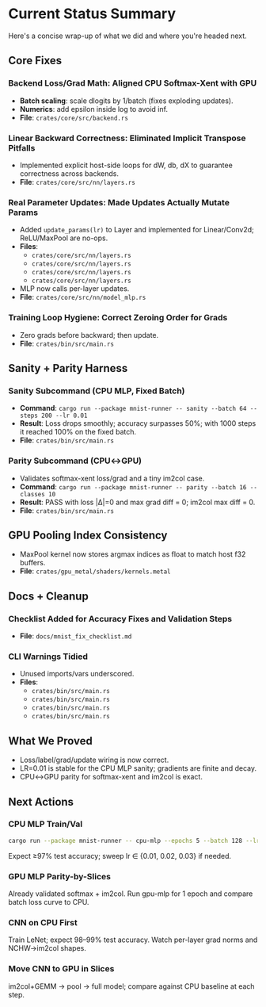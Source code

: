 # Current Status Summary

Here's a concise wrap-up of what we did and where you're headed next.

## Core Fixes

### Backend Loss/Grad Math: Aligned CPU Softmax-Xent with GPU

- **Batch scaling**: scale dlogits by 1/batch (fixes exploding updates).
- **Numerics**: add epsilon inside log to avoid inf.
- **File**: `crates/core/src/backend.rs`

### Linear Backward Correctness: Eliminated Implicit Transpose Pitfalls

- Implemented explicit host-side loops for dW, db, dX to guarantee correctness across backends.
- **File**: `crates/core/src/nn/layers.rs`

### Real Parameter Updates: Made Updates Actually Mutate Params

- Added `update_params(lr)` to Layer and implemented for Linear/Conv2d; ReLU/MaxPool are no-ops.
- **Files**: 
  - `crates/core/src/nn/layers.rs`
  - `crates/core/src/nn/layers.rs`
  - `crates/core/src/nn/layers.rs`
  - `crates/core/src/nn/layers.rs`
- MLP now calls per-layer updates.
- **File**: `crates/core/src/nn/model_mlp.rs`

### Training Loop Hygiene: Correct Zeroing Order for Grads

- Zero grads before backward; then update.
- **File**: `crates/bin/src/main.rs`

## Sanity + Parity Harness

### Sanity Subcommand (CPU MLP, Fixed Batch)

- **Command**: `cargo run --package mnist-runner -- sanity --batch 64 --steps 200 --lr 0.01`
- **Result**: Loss drops smoothly; accuracy surpasses 50%; with 1000 steps it reached 100% on the fixed batch.
- **File**: `crates/bin/src/main.rs`

### Parity Subcommand (CPU↔GPU)

- Validates softmax-xent loss/grad and a tiny im2col case.
- **Command**: `cargo run --package mnist-runner -- parity --batch 16 --classes 10`
- **Result**: PASS with loss |∆|=0 and max grad diff = 0; im2col max diff = 0.
- **File**: `crates/bin/src/main.rs`

## GPU Pooling Index Consistency

- MaxPool kernel now stores argmax indices as float to match host f32 buffers.
- **File**: `crates/gpu_metal/shaders/kernels.metal`

## Docs + Cleanup

### Checklist Added for Accuracy Fixes and Validation Steps

- **File**: `docs/mnist_fix_checklist.md`

### CLI Warnings Tidied

- Unused imports/vars underscored.
- **Files**:
  - `crates/bin/src/main.rs`
  - `crates/bin/src/main.rs`
  - `crates/bin/src/main.rs`
  - `crates/bin/src/main.rs`

## What We Proved

- Loss/label/grad/update wiring is now correct.
- LR=0.01 is stable for the CPU MLP sanity; gradients are finite and decay.
- CPU↔GPU parity for softmax-xent and im2col is exact.

## Next Actions

### CPU MLP Train/Val

```bash
cargo run --package mnist-runner -- cpu-mlp --epochs 5 --batch 128 --lr 0.02
```

Expect ≥97% test accuracy; sweep lr ∈ {0.01, 0.02, 0.03} if needed.

### GPU MLP Parity-by-Slices

Already validated softmax + im2col. Run gpu-mlp for 1 epoch and compare batch loss curve to CPU.

### CNN on CPU First

Train LeNet; expect 98–99% test accuracy. Watch per-layer grad norms and NCHW→im2col shapes.

### Move CNN to GPU in Slices

im2col+GEMM → pool → full model; compare against CPU baseline at each step.